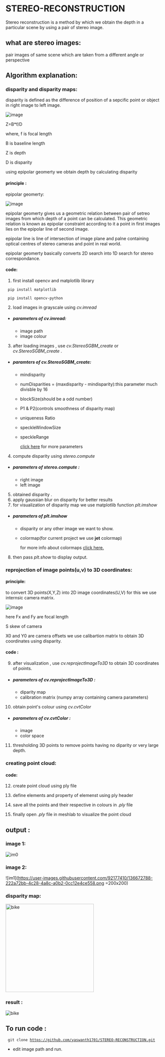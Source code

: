 # STEREO-RECONSTRUCTION
Stereo reconstruction is a method by which we obtain the depth  in a particular scene by using a pair of stereo image.
## what are stereo images:
pair images of same scene which are taken from a different angle or perspective
##  Algorithm explanation:
### disparity and disparity maps:
disparity is defined as the difference of position of a sepcific point or object in right image to left image.


![image](https://user-images.githubusercontent.com/92177410/136625358-0ada55c3-a154-4976-a690-924cdf94f61d.png)

Z=B*f/D

where, 
f is focal length  

B is baseline length 

Z is depth 

D is disparity 

using epipolar geomerty we obtain depth by calculating disparity
#### principle :
 epipolar geomerty:




![image](https://user-images.githubusercontent.com/92177410/136604715-c793de16-b74c-4a5a-9d92-771703ec39cb.png)


epipolar geomerty gives us a geometric relation between pair of setreo images from which depth of a point can be calculated.
This geometric relation is known as epipolar constraint according to it a point in first images lies on the epipolar line of second image.

epipolar line is line of intersection of image  plane and palne containing optical centres of stereo cameras and point in real world.



epipolar geomerty basically converts 2D search into 1D search for stereo correspondance.
#### code:
1) first install opencv and matplotlib library

<code>  pip install matplotlib </code>

<code> pip install opencv-python </code>

2)  load  images in grayscale using _cv.imread_ 
* ##### parameters of _cv.imread_:
  * image path 
  * image colour 

3) after loading  images , use _cv.StereoSGBM_create_ or _cv.StereoSGBM_create_ .
* #####  paramters of _cv.StereoSGBM_create_:
  * mindisparity
  * numDisparities = (maxdisparity - mindisparity):this parameter much divisble by 16
  * blockSize(should be a odd number)
  * P1 & P2(controls smoothness of disparity map)
  * uniqueness Ratio
  * speckleWindowSize
  * speckleRange

    [click here](https://docs.opencv.org/4.5.3/d2/d85/classcv_1_1StereoSGBM.html) for more parameters 

4)  compute disparity using _stereo.compute_
*  ##### parameters of  _stereo.compute_ :
    * right image 
    * left image

5) obtained disparity . 
6) apply gaussian blur on disparity for better results
7) for visualization of disparity map we use matplotlib function _plt.imshow_
 *  #####  parameters of _plt.imshow_
    *  disparity or any other image we want to show.
    *  colormap(for current project we use **jet** colormap)

        for more info about colormaps [click here.](https://matplotlib.org/stable/tutorials/colors/colormaps.html)

8) then  pass _plt.show_ to display output.
### reprojection of image points(u,v) to 3D coordinates:
#### principle:

to  convert 3D points(X,Y,Z) into 2D image coordinates(U,V) for this we use internsic camera matrix.

![image](https://user-images.githubusercontent.com/92177410/136624644-75b0dbe7-7f8d-494d-bd6e-46dc7200520d.png)

here Fx and Fy are focal length 

S skew of camera 

X0 and Y0 are camera offsets
we  use calibartion matrix to obtain 3D coordinates using disparity.
#### code :

9) after visualization , use _cv.reprojectImageTo3D_ to obtain 3D coordinates of points.
* ##### parameters of _cv.reprojectImageTo3D_ :
  * diparity map
  * calibration matrix (numpy array containing camera parameters)
10) obtain point's colour using _cv.cvtColor_
* ##### parameters of _cv.cvtColor_ :
   * image
   * color space
11) thresholding 3D points to remove points having no diparity or very large depth.
### creating point cloud:
#### code:
12) create point cloud using ply file 

13) define elements and property of elemenst using ply header 

14) save all the points and their respective in colours in _.ply_ file

15) finally open _.ply_ file in meshlab to visualize the point cloud 

## output :
### image 1:

![im0](https://user-images.githubusercontent.com/92177410/136657519-c2395431-d5b7-43fc-a766-90c4100e3322.png)

### image 2:
![im1](https://user-images.githubusercontent.com/92177410/136672788-222a72bb-4c28-4a8c-a0b2-0cc12e4ce558.png =200x200)

### disparity map:
<img width="287" alt="bike" src="https://user-images.githubusercontent.com/92177410/136672832-91e53378-8655-43e3-b125-5a6fb6f27dad.png">

### result :

![bike](https://user-images.githubusercontent.com/92177410/136672921-beadf057-b987-4d60-87c7-605cc4282f47.gif)
## To run code :
<code> git clone https://github.com/yaswanth1701/STEREO-RECONSTRUCTION.git </code>
* edit image path and run.

 



